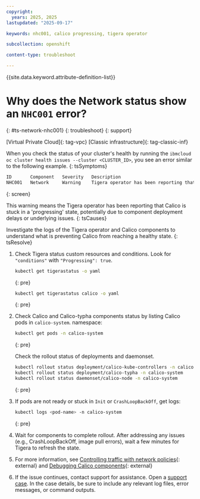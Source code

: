 ```yaml
---
copyright: 
  years: 2025, 2025
lastupdated: "2025-09-17"

keywords: nhc001, calico progressing, tigera operator

subcollection: openshift

content-type: troubleshoot

---
```


{{site.data.keyword.attribute-definition-list}}

# Why does the Network status show an `NHC001` error?
{: #ts-network-nhc001}
{: troubleshoot}
{: support}

[Virtual Private Cloud]{: tag-vpc} [Classic infrastructure]{: tag-classic-inf}

When you check the status of your cluster's health by running the `ibmcloud oc cluster health issues --cluster <CLUSTER_ID>`, you see an error similar to the following example.
{: tsSymptoms}

```sh
ID       Component   Severity   Description
NHC001   Network     Warning    Tigera operator has been reporting that Calico is in 'progressing' state for over an hour.
```
{: screen}

This warning means the Tigera operator has been reporting that Calico is stuck in a 'progressing' state, potentially due to component deployment delays or underlying issues.
{: tsCauses}

Investigate the logs of the Tigera operator and Calico components to understand what is preventing Calico from reaching a healthy state.
{: tsResolve}

1. Check Tigera status custom resources and conditions. Look for `"conditions"` with `"Progressing": true`.
    ```sh
    kubectl get tigerastatus -o yaml
    ```
    {: pre}

    ```sh
    kubectl get tigerastatus calico -o yaml
    ```
    {: pre}


2. Check Calico and Calico-typha components status by listing Calico pods in `calico-system`. namespace:
    ```sh
    kubectl get pods -n calico-system
    ```
    {: pre}

    Check the rollout status of deployments and daemonset.
    ```sh
    kubectl rollout status deployment/calico-kube-controllers -n calico-system
    kubectl rollout status deployment/calico-typha -n calico-system
    kubectl rollout status daemonset/calico-node -n calico-system
    ```
    {: pre}

3. If pods are not ready or stuck in `Init` or `CrashLoopBackOff`, get logs:
    ```sh
    kubectl logs <pod-name> -n calico-system
    ```
    {: pre}

4. Wait for components to complete rollout. After addressing any issues (e.g., CrashLoopBackOff, image pull errors), wait a few minutes for Tigera to refresh the state.

5. For more information, see [Controlling traffic with network policies](https://cloud.ibm.com/docs/containers?topic=containers-network_policies){: external} and [Debugging Calico components](https://cloud.ibm.com/docs/containers?topic=containers-calico_log_level){: external}

6. If the issue continues, contact support for assistance. Open a [support case](/docs/account?topic=account-using-avatar). In the case details, be sure to include any relevant log files, error messages, or command outputs.
